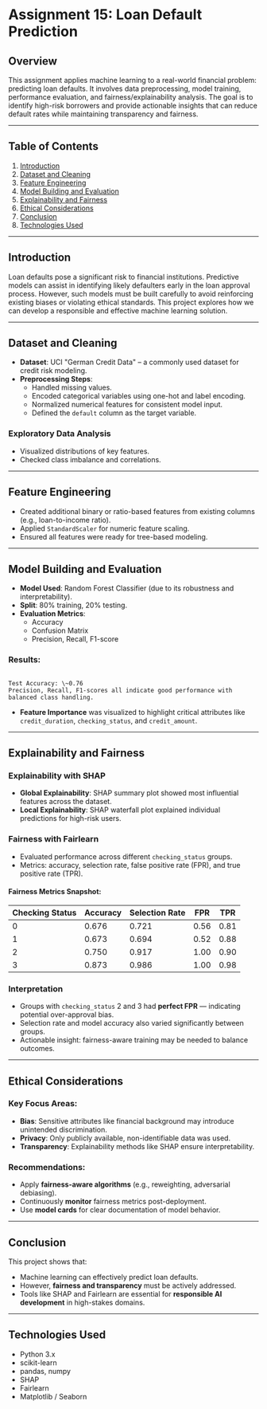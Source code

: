 # Assignment 15: Loan Default Prediction

## Overview

This assignment applies machine learning to a real-world financial problem: predicting loan defaults. It involves data preprocessing, model training, performance evaluation, and fairness/explainability analysis. The goal is to identify high-risk borrowers and provide actionable insights that can reduce default rates while maintaining transparency and fairness.

---

## Table of Contents

1. [Introduction](#introduction)
2. [Dataset and Cleaning](#dataset-and-cleaning)
3. [Feature Engineering](#feature-engineering)
4. [Model Building and Evaluation](#model-building-and-evaluation)
5. [Explainability and Fairness](#explainability-and-fairness)
6. [Ethical Considerations](#ethical-considerations)
7. [Conclusion](#conclusion)
8. [Technologies Used](#technologies-used)

---

## Introduction

Loan defaults pose a significant risk to financial institutions. Predictive models can assist in identifying likely defaulters early in the loan approval process. However, such models must be built carefully to avoid reinforcing existing biases or violating ethical standards. This project explores how we can develop a responsible and effective machine learning solution.

---

## Dataset and Cleaning

- **Dataset**: UCI "German Credit Data" – a commonly used dataset for credit risk modeling.
- **Preprocessing Steps**:
  - Handled missing values.
  - Encoded categorical variables using one-hot and label encoding.
  - Normalized numerical features for consistent model input.
  - Defined the `default` column as the target variable.

### Exploratory Data Analysis
- Visualized distributions of key features.
- Checked class imbalance and correlations.

---

## Feature Engineering

- Created additional binary or ratio-based features from existing columns (e.g., loan-to-income ratio).
- Applied `StandardScaler` for numeric feature scaling.
- Ensured all features were ready for tree-based modeling.

---

## Model Building and Evaluation

- **Model Used**: Random Forest Classifier (due to its robustness and interpretability).
- **Split**: 80% training, 20% testing.
- **Evaluation Metrics**:
  - Accuracy
  - Confusion Matrix
  - Precision, Recall, F1-score

### Results:
```

Test Accuracy: \~0.76
Precision, Recall, F1-scores all indicate good performance with balanced class handling.

```

- **Feature Importance** was visualized to highlight critical attributes like `credit_duration`, `checking_status`, and `credit_amount`.

---

## Explainability and Fairness

### Explainability with SHAP
- **Global Explainability**: SHAP summary plot showed most influential features across the dataset.
- **Local Explainability**: SHAP waterfall plot explained individual predictions for high-risk users.

###  Fairness with Fairlearn
- Evaluated performance across different `checking_status` groups.
- Metrics: accuracy, selection rate, false positive rate (FPR), and true positive rate (TPR).

#### Fairness Metrics Snapshot:

| Checking Status | Accuracy | Selection Rate | FPR  | TPR  |
|-----------------|----------|----------------|------|------|
| 0               | 0.676    | 0.721          | 0.56 | 0.81 |
| 1               | 0.673    | 0.694          | 0.52 | 0.88 |
| 2               | 0.750    | 0.917          | 1.00 | 0.90 |
| 3               | 0.873    | 0.986          | 1.00 | 0.98 |

### Interpretation
- Groups with `checking_status` 2 and 3 had **perfect FPR** — indicating potential over-approval bias.
- Selection rate and model accuracy also varied significantly between groups.
- Actionable insight: fairness-aware training may be needed to balance outcomes.

---

## Ethical Considerations

### Key Focus Areas:
- **Bias**: Sensitive attributes like financial background may introduce unintended discrimination.
- **Privacy**: Only publicly available, non-identifiable data was used.
- **Transparency**: Explainability methods like SHAP ensure interpretability.

### Recommendations:
- Apply **fairness-aware algorithms** (e.g., reweighting, adversarial debiasing).
- Continuously **monitor** fairness metrics post-deployment.
- Use **model cards** for clear documentation of model behavior.

---

## Conclusion

This project shows that:
- Machine learning can effectively predict loan defaults.
- However, **fairness and transparency** must be actively addressed.
- Tools like SHAP and Fairlearn are essential for **responsible AI development** in high-stakes domains.

---

## Technologies Used

- Python 3.x
- scikit-learn
- pandas, numpy
- SHAP
- Fairlearn
- Matplotlib / Seaborn
